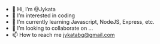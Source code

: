 - 👋 Hi, I’m @Jykata
- 👀 I’m interested in coding
- 🌱 I’m currently learning Javascript, NodeJS, Express, etc.
- 💞️ I’m looking to collaborate on ...
- 📫 How to reach me jykatabg@gmail.com

<!---
JYKATABG/JYKATABG is a ✨ special ✨ repository because its `README.md` (this file) appears on your GitHub profile.
You can click the Preview link to take a look at your changes.
--->
